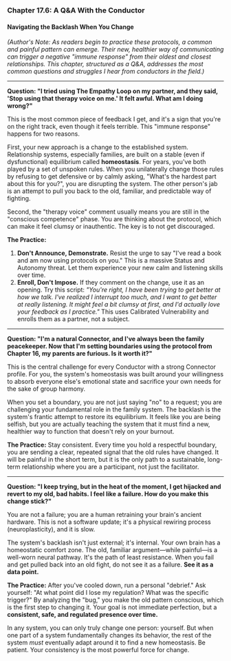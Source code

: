 ### **Chapter 17.6: A Q&A With the Conductor**
#### Navigating the Backlash When You Change

*(Author's Note: As readers begin to practice these protocols, a common and painful pattern can emerge. Their new, healthier way of communicating can trigger a negative "immune response" from their oldest and closest relationships. This chapter, structured as a Q&A, addresses the most common questions and struggles I hear from conductors in the field.)*

---

**Question: "I tried using The Empathy Loop on my partner, and they said, 'Stop using that therapy voice on me.' It felt awful. What am I doing wrong?"**

This is the most common piece of feedback I get, and it's a sign that you're on the right track, even though it feels terrible. This "immune response" happens for two reasons.

First, your new approach is a change to the established system. Relationship systems, especially families, are built on a stable (even if dysfunctional) equilibrium called **homeostasis**. For years, you've both played by a set of unspoken rules. When you unilaterally change those rules by refusing to get defensive or by calmly asking, "What's the hardest part about this for you?", you are disrupting the system. The other person's jab is an attempt to pull you back to the old, familiar, and predictable way of fighting.

Second, the "therapy voice" comment usually means you are still in the "conscious competence" phase. You are thinking about the protocol, which can make it feel clumsy or inauthentic. The key is to not get discouraged.

**The Practice:**
1.  **Don't Announce, Demonstrate.** Resist the urge to say "I've read a book and am now using protocols on you." This is a massive Status and Autonomy threat. Let them experience your new calm and listening skills over time.
2.  **Enroll, Don't Impose.** If they comment on the change, use it as an opening. Try this script: *"You're right, I have been trying to get better at how we talk. I've realized I interrupt too much, and I want to get better at really listening. It might feel a bit clumsy at first, and I'd actually love your feedback as I practice."* This uses Calibrated Vulnerability and enrolls them as a partner, not a subject.

---

**Question: "I'm a natural Connector, and I've always been the family peacekeeper. Now that I'm setting boundaries using the protocol from Chapter 16, my parents are furious. Is it worth it?"**

This is the central challenge for every Conductor with a strong Connector profile. For you, the system's homeostasis was built around your willingness to absorb everyone else's emotional state and sacrifice your own needs for the sake of group harmony.

When you set a boundary, you are not just saying "no" to a request; you are challenging your fundamental role in the family system. The backlash is the system's frantic attempt to restore its equilibrium. It feels like you are being selfish, but you are actually teaching the system that it must find a new, healthier way to function that doesn't rely on your burnout.

**The Practice:**
Stay consistent. Every time you hold a respectful boundary, you are sending a clear, repeated signal that the old rules have changed. It will be painful in the short term, but it is the only path to a sustainable, long-term relationship where you are a participant, not just the facilitator.

---

**Question: "I keep trying, but in the heat of the moment, I get hijacked and revert to my old, bad habits. I feel like a failure. How do you make this change stick?"**

You are not a failure; you are a human retraining your brain's ancient hardware. This is not a software update; it's a physical rewiring process (neuroplasticity), and it is slow.

The system's backlash isn't just external; it's internal. Your own brain has a homeostatic comfort zone. The old, familiar argument—while painful—is a well-worn neural pathway. It's the path of least resistance. When you fail and get pulled back into an old fight, do not see it as a failure. **See it as a data point.**

**The Practice:**
After you've cooled down, run a personal "debrief." Ask yourself: "At what point did I lose my regulation? What was the specific trigger?" By analyzing the "bug," you make the old pattern conscious, which is the first step to changing it. Your goal is not immediate perfection, but a **consistent, safe, and regulated presence over time.**

In any system, you can only truly change one person: yourself. But when one part of a system fundamentally changes its behavior, the rest of the system *must* eventually adapt around it to find a new homeostasis. Be patient. Your consistency is the most powerful force for change.
      